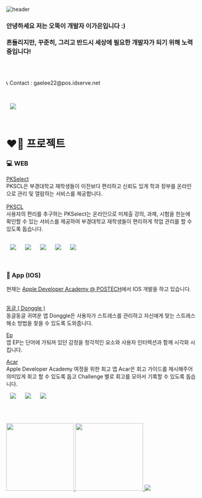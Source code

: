![header](https://capsule-render.vercel.app/api?type=waving&color=gradient&height=300&section=header&text=Hi%20!%20I%20am%20Gaeun%20Lee%20:\)%20&fontSize=70)
</br>
<h3>
안녕하세요 저는 오뚝이 개발자 이가은입니다 :)</br></br>
흔들리지만, 꾸준히, 그리고 반드시 세상에 필요한 개발자가 되기 위해 노력 중입니다!
</h3>
</br>
</br>

<p align="left">📞 Contact : gaelee22@pos.idserve.net</p></br>
<p align="left"><a href="https://rriver2.tistory.com/"><img src="http://img.shields.io/badge/💻 Blog-655ced?style=for-the-badge&color=5FC397" style="height : auto; margin-left : 10px; margin-right : 10px;"/></a></p>


</br>
<h1>❤️‍🔥 프로젝트</h1>
<h3>💻 WEB</h3> 
<a href="https://doongu.gitbook.io/pk_select/">PKSelect</a></br>
PKSCL은 부경대학교 재학생들이 이전보다 편리하고 신뢰도 있게 학과 장부를 온라인으로 관리 및 열람하는 서비스를 제공합니다.</br>
</br>
 <a href="https://pkscl.kro.kr/">PKSCL</a></br>
사용자의 편리를 추구하는 PKSelect는 온라인으로 미제출 강의, 과제, 시험을 한눈에 확인할 수 있는 서비스를 제공하여 부경대학교 재학생들이 편리하게 학업 관리를 할 수 있도록 돕습니다.</br>
</br>

<p align="left">
 <img src="https://img.shields.io/badge/JavaScript-3776AB?style=for-the-badge&logo=JavaScript&logoColor=white" style="height : auto; margin-left : 10px; margin-right : 10px;"/>
<img src="https://img.shields.io/badge/HTML-000000?style=for-the-badge&logo=Htmp&logoColor=white" style="height : auto; margin-left : 10px; margin-right : 10px;"/>
<img src="https://img.shields.io/badge/CSS-00000F?style=for-the-badge&logo=Css&logoColor=white" style="height : auto; margin-left : 10px; margin-right : 10px;"/>
<img src="https://img.shields.io/badge/React-003545?style=for-the-badge&logo=React&logoColor=white" style="height : auto; margin-left : 10px; margin-right : 10px;"/>
  <img src="https://img.shields.io/badge/VSCode-003545?style=for-the-badge&logo=VSCode&logoColor=white" style="height : auto; margin-left : 10px; margin-right : 10px;"/>
 </p>
 
</br>
<h3>📱 App (IOS) </h3>
현재는 <a href="https://github.com/DeveloperAcademy-POSTECH">Apple Developer Academy @ POSTECH</a>에서 IOS 개발을 하고 있습니다.</br></br>

 <a href="https://github.com/DeveloperAcademy-POSTECH/Gamer_mini">동글 ( Donggle )</a></br>
 동글동글 귀여운 앱 Donggle은 사용자가 스트레스를 관리하고 자신에게 맞는 스트레스 해소 방법을 찾을 수 있도록 도와줍니다.
 
 <a href="https://github.com/rriver2/WWDC--Ep-">Ep</a></br>
앱 EP는 단어에 가둬져 있던 감정을 청각적인 요소와 사용자 인터렉션과 함께 시각화 시킵니다.
 
 <a href="https://github.com/rriver2/-AcaR-Nano-Challenge-1-">Acar</a></br>
Apple Developer Academy 여정을 위한 회고 앱 Acar은 회고 가이드를 제시해주어 의미있게 회고 할 수 있도록 돕고 Challenge 별로 회고를 모아서 기록할 수 있도록 돕습니다.

<p align="left">
<img src="https://img.shields.io/badge/Swift-D22128?style=for-the-badge&logo=Swift&logoColor=white" style="height : auto; margin-left : 10px; margin-right : 10px;"/>
<img src="https://img.shields.io/badge/Xcode-FF9900?style=for-the-badge&logo=Xcode&logoColor=white" style="height : auto; margin-left : 10px; margin-right : 10px;"/>
<img src="https://img.shields.io/badge/SwiftUI-FF9900?style=for-the-badge&logo=SwiftUI&logoColor=white" style="height : auto; margin-left : 10px; margin-right : 10px;"/></p>

<br></br>

<p>
    <a href="https://github.com/anuraghazra/github-readme-stats">
    <img height="180px" src="https://github-readme-stats.vercel.app/api?username=rriver2&show_icons=true&theme=vue&bg_color=FFFFFF,FFFFFF,FFFFFF,FFFFFF,FFFFFF,FFFFFF,ccf7c9,ccf7c9,ccf7c9,ccf7c9&icon_color=FFFFFF&border_color=39de94" />
</a>
    <a href="https://github.com/anuraghazra/convoychat">
  <img  height="180px" src="https://github-readme-stats.vercel.app/api/top-langs/?username=rriver2&layout=compact&title_color=4ABB88&border_color=39de94" />
        <a href="https://github.com/anuraghazra/convoychat">
    </a>
<img src="http://mazandi.herokuapp.com/api?handle=rriver22&theme=warm"/>
      </p>
 



